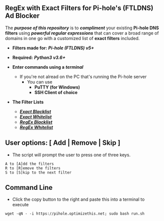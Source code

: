 ## RegEx with Exact Filters for Pi-hole's (FTLDNS) Ad Blocker

The ***purpose of this repository*** is to ***compliment*** your existing **Pi-hole DNS filters** using ***powerful regular expressions*** that can cover a broad range of domains in one go with a customized list of **exact filters** included.

* **Filters made for:** ***Pi-hole (FTLDNS) v5+***
* **Required:** ***Python3 v3.6+***

* **Enter commands using a** ***terminal***
  * If you're not alread on the PC that's running the Pi-hole server
    - You can use
        - **PuTTY (for Windows)**
        - **SSH Client of choice**

* **The Filter Lists**
  - ***[Exact Blacklist](https://raw.githubusercontent.com/slyfox1186/pihole-regex/main/domains/blacklist/exact-blacklist.txt)***
  - ***[Exact Whitelist](https://raw.githubusercontent.com/slyfox1186/pihole-regex/main/domains/whitelist/exact-whitelist.txt)***
  - ***[RegEx Blacklist](https://raw.githubusercontent.com/slyfox1186/pihole-regex/main/domains/blacklist/regex-blacklist.txt)***
  - ***[RegEx Whitelist](https://raw.githubusercontent.com/slyfox1186/pihole-regex/main/domains/whitelist/regex-whitelist.txt)***

## User options: [ Add | Remove | Skip ]

* The script will prompt the user to press one of three keys.

```
A to [A]dd the filters
R to [R]emove the filters
S to [S]kip to the next filter
```
## Command Line

* Click the copy button to the right and paste this into a terminal to execute
```
wget -qN - -i https://pihole.optimizethis.net; sudo bash run.sh

```
